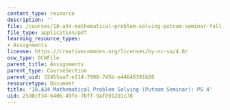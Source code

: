 ```yaml
---
content_type: resource
description: ''
file: /courses/18-a34-mathematical-problem-solving-putnam-seminar-fall-2018/25d0cf34640649fe7bff9afd91201c78_MIT18_A34F18PS4.pdf
file_type: application/pdf
learning_resource_types:
- Assignments
license: https://creativecommons.org/licenses/by-nc-sa/4.0/
ocw_type: OCWFile
parent_title: Assignments
parent_type: CourseSection
parent_uid: 32455aa7-e114-7908-745b-e44648391b28
resourcetype: Document
title: '18.A34 Mathematical Problem Solving (Putnam Seminar): PS 4'
uid: 25d0cf34-6406-49fe-7bff-9afd91201c78
---
```

